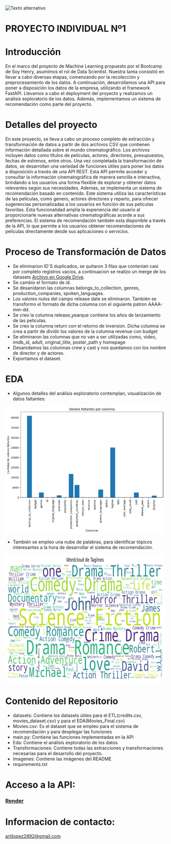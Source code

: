 
<img src="https://www.smartdatacollective.com/wp-content/uploads/2018/11/Machine-learning-scaled.jpg" alt="Texto alternativo" width="1280" height="853">

# PROYECTO INDIVIDUAL Nº1

# Introducción
En el marco del proyecto de Machine Learning propuesto por el Bootcamp de Soy Henry, asumimos el rol de Data Scientist. Nuestra tarea consistió en llevar a cabo diversas etapas, comenzando por la recolección y preprocesamiento de los datos. A continuación, desarrollamos una API para poner a disposición los datos de la empresa, utilizando el framework FastAPI. Llevamos a cabo el deployment del proyecto y realizamos un análisis exploratorio de los datos.
Además, implementamos un sistema de recomendación como parte del proyecto.


# Detalles del proyecto
En este proyecto, se lleva a cabo un proceso completo de extracción y transformación de datos  a partir de dos archivos CSV que contienen información detallada sobre el mundo cinematográfico. Los archivos incluyen datos como títulos de películas, actores, directores, presupuestos, fechas de estrenos, entre otros.
Una vez completada la transformación de datos, se desarrollan una variedad de funciones útiles para poner los datos a disposición a través de una API REST. Esta API permite acceder y consultar la información cinematográfica de manera sencilla e interactiva, brindando a los usuarios una forma flexible de explorar y obtener datos relevantes según sus necesidades.
Además, se implementa un sistema de recomendación basado en contenido. Este sistema utiliza las características de las películas, como genero, actores directores y reparto, para ofrecer sugerencias personalizadas a los usuarios en función de sus películas favoritas. Esta funcionalidad amplía la experiencia del usuario al proporcionarle nuevas alternativas cinematográficas acorde a sus preferencias. El sistema de recomendación también esta disponible a través de la API, lo que permite a los usuarios obtener recomendaciones de películas directamente desde sus aplicaciones o servicios.

# Proceso de Transformación de Datos
- Se eliminarion ID´S duplicados, se quitaron 3 filas que contenian casi por completo registros vacios, a continuacion se realizo un merge de los datasets [Archivo en Google Drive](https://drive.google.com/drive/folders/1zTB33VXNYYm3n14dIHqllvgNl7Sp5l6c?usp=drive_link). 
- Se cambio el formato de id.
- Se desanidaron las columnas belongs_to_collection, genres, production_companies, spoken_languages.
- Los valores nulos del campo release date se eliminaron. También se transformo el formato de dicha columna con el siguiente patron AAAA-mm-dd.
- Se creo la columna release_yearque contiene los años de lanzamiento de las peliculas.
- Se creo la columna return con el retorno de inversion. Dicha columna se crea a partir de dividir los valores de la columna revenue con budget
- Se eliminaron las columnas que no van a ser utilizadas como, video, imdb_id, adult, original_title, poster_path y homepage
- Desanidamos las columnas crew y cast y nos quedamos con los nombre de director y de actores.
- Exportamos el dataset.

# EDA
- Algunos detalles del análisis exploratorio contemplan, visualización de datos faltantes:

<img src="Imagenes\output.png" alt="Texto alternativo" width="500" height="400">

- También se empleo una nube de palabras, para identificar tópicos interesantes a la hora de desarrollar el sistema de recomendación.

<img src="Imagenes\output2.png" alt="Texto alternativo" width="500" height="400">

# Contenido del Repositorio

- datasets: Contiene los datasets útiles para el ETL(credits.csv, movies_dataset.csv) y para el EDA(Movies_Final.csv)
- Movies.csv: Es el dataset que se empleo para el sistema de recomendación y para desplegar las funciones
- main.py: Contiene las funciones implementadas en la API
- Eda: Contiene el análisis exploratorio de los datos
- Transformaciones: Contiene todas las extracciones y transformaciones necesarias para el desarrollo del proyecto.
- Imagenes: Contiene las imágenes del README
- requirements.txt

# Acceso a la API:
### [Render](https://movie-deploy.onrender.com/docs)

# Informacion de contacto:
artilopez2892@gmail.com




